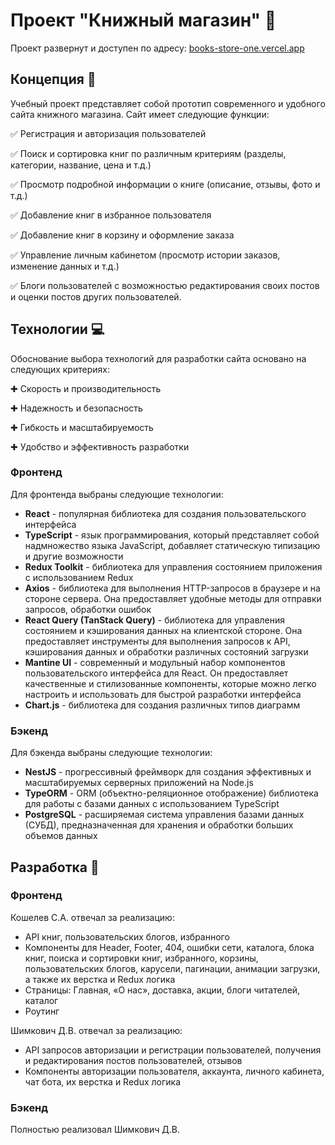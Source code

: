 # Проект "Книжный магазин" 📖

Проект развернут и доступен по адресу: [books-store-one.vercel.app](books-store-one.vercel.app)

## Концепция 🎯

Учебный проект представляет собой прототип современного и удобного сайта книжного магазина. Сайт имеет следующие функции:

✅ Регистрация и авторизация пользователей

✅ Поиск и сортировка книг по различным критериям (разделы, категории, название, цена и т.д.)

✅ Просмотр подробной информации о книге (описание, отзывы, фото и т.д.)

✅ Добавление книг в избранное пользователя

✅ Добавление книг в корзину и оформление заказа

✅ Управление личным кабинетом (просмотр истории заказов, изменение данных и т.д.)

✅ Блоги пользователей с возможностью редактирования своих постов и оценки постов других пользователей.


## Технологии 💻

Обоснование выбора технологий для разработки сайта основано на следующих критериях:

✚ Скорость и производительность

✚ Надежность и безопасность

✚ Гибкость и масштабируемость

✚ Удобство и эффективность разработки

### Фронтенд

Для фронтенда выбраны следующие технологии:

- **React** - популярная библиотека для создания пользовательского интерфейса
- **TypeScript** - язык программирования, который представляет собой надмножество языка JavaScript, добавляет статическую типизацию и другие возможности
- **Redux Toolkit** - библиотека для управления состоянием приложения с использованием Redux
- **Axios** - библиотека для выполнения HTTP-запросов в браузере и на стороне сервера. Она предоставляет удобные методы для отправки запросов, обработки ошибок
- **React Query (TanStack Query)** - библиотека для управления состоянием и кэширования данных на клиентской стороне. Она предоставляет инструменты для выполнения запросов к API, кэширования данных и обработки различных состояний загрузки
- **Mantine UI** - современный и модульный набор компонентов пользовательского интерфейса для React. Он предоставляет качественные и стилизованные компоненты, которые можно легко настроить и использовать для быстрой разработки интерфейса
- **Chart.js** - библиотека для создания различных типов диаграмм

### Бэкенд

Для бэкенда выбраны следующие технологии:

- **NestJS** - прогрессивный фреймворк для создания эффективных и масштабируемых серверных приложений на Node.js
- **TypeORM** - ORM (объектно-реляционное отображение) библиотека для работы с базами данных с использованием TypeScript
- **PostgreSQL** - расширяемая система управления базами данных (СУБД), предназначенная для хранения и обработки больших объемов данных

## Разработка 🚀

### Фронтенд

Кошелев С.А. отвечал за реализацию:

- API книг, пользовательских блогов, избранного
- Компоненты для Header, Footer, 404, ошибки сети, каталога, блока книг, поиска и сортировки книг, избранного, корзины, пользовательских блогов, карусели, пагинации, анимации загрузки, а также их верстка и Redux логика
- Страницы: Главная, «О нас», доставка, акции, блоги читателей, каталог
- Роутинг

Шимкович Д.В. отвечал за реализацию:

- API запросов авторизации и регистрации пользователей, получения и редактирования постов пользователей, отзывов
- Компоненты авторизации пользователя, аккаунта, личного кабинета, чат бота, их верстка и Redux логика

### Бэкенд

Полностью реализовал Шимкович Д.В.
